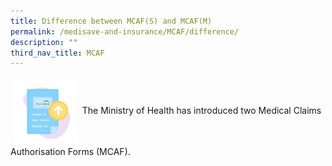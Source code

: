 ```yaml
---
title: Difference between MCAF(S) and MCAF(M)
permalink: /medisave-and-insurance/MCAF/difference/
description: ""
third_nav_title: MCAF
---
```

<img src="images/mcafsub.png" style="-webkit-tap-highlight-; vertical-align: middle; max-width: 20%; margin: 5px;">
The Ministry of Health has introduced two Medical Claims Authorisation Forms (MCAF).